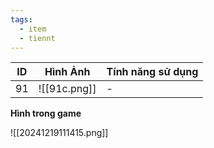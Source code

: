 ```yaml
---
tags:
  - item
  - tiennt
---
```


| ID  | Hình Ảnh     | Tính năng sử dụng |
| --- | ------------ | ----------------- |
| 91  | ![[91c.png]] | -                 |

**Hình trong game**

![[20241219111415.png]]